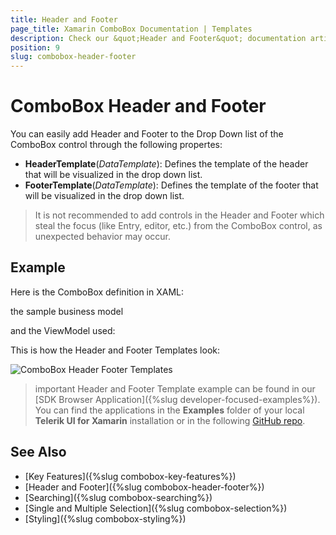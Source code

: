 ```yaml
---
title: Header and Footer
page_title: Xamarin ComboBox Documentation | Templates
description: Check our &quot;Header and Footer&quot; documentation article for Telerik ComboBox for Xamarin control.
position: 9
slug: combobox-header-footer
---
```


# ComboBox Header and Footer 

You can easily add Header and Footer to the Drop Down list of the ComboBox control through the following propertes:

* **HeaderTemplate**(*DataTemplate*): Defines the template of the header that will be visualized in the drop down list.
* **FooterTemplate**(*DataTemplate*): Defines the template of the footer that will be visualized in the drop down list.

> It is not recommended to add controls in the Header and Footer which steal the focus (like Entry, editor, etc.) from the ComboBox control, as unexpected behavior may occur. 

## Example 

Here is the ComboBox definition in XAML:

<snippet id='combobox-header-footer-template'/>

the sample business model

<snippet id='combobox-city-businessmodel'/>

and the ViewModel used:

<snippet id='comobobox-editing-viewmodel'/>

This is how the Header and Footer Templates look: 

![ComboBox Header Footer Templates](images/combobox-header-footer.png)

>important Header and Footer Template example can be found in our [SDK Browser Application]({%slug developer-focused-examples%}). You can find the applications in the **Examples** folder of your local **Telerik UI for Xamarin** installation or in the following [GitHub repo](https://github.com/telerik/xamarin-forms-sdk).

## See Also

- [Key Features]({%slug combobox-key-features%})
- [Header and Footer]({%slug combobox-header-footer%})
- [Searching]({%slug combobox-searching%})
- [Single and Multiple Selection]({%slug combobox-selection%})
- [Styling]({%slug combobox-styling%})
